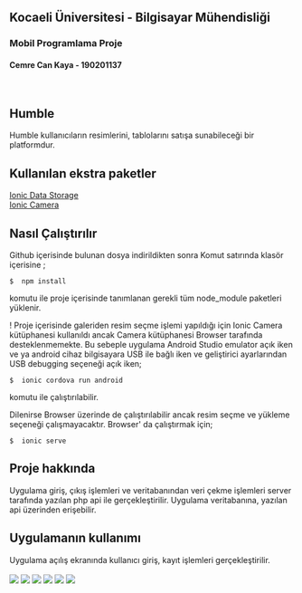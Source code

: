 ## Kocaeli Üniversitesi - Bilgisayar Mühendisliği
### Mobil Programlama Proje
#### Cemre Can Kaya - 190201137

<br/>

## Humble 

Humble kullanıcıların resimlerini, tablolarını satışa sunabileceği bir platformdur.

## Kullanılan ekstra paketler

[Ionic Data Storage](https://ionicframework.com/docs/angular/storage) <br/>
[Ionic Camera](https://ionicframework.com/docs/native/camera)

## Nasıl Çalıştırılır
Github içerisinde bulunan dosya indirildikten sonra Komut satırında klasör içerisine ;

    $  npm install
komutu ile proje içerisinde tanımlanan gerekli tüm node_module paketleri yüklenir.


! Proje içerisinde galeriden resim seçme işlemi yapıldığı için Ionic Camera kütüphanesi kullanıldı ancak Camera kütüphanesi Browser tarafında desteklenmemekte. Bu sebeple uygulama Android Studio emulator açık iken ve ya android cihaz bilgisayara USB ile bağlı iken  ve geliştirici ayarlarından USB debugging seçeneği açık iken;

    $  ionic cordova run android

komutu ile çalıştırılabilir.

Dilenirse Browser üzerinde de çalıştırılabilir ancak resim seçme ve yükleme seçeneği çalışmayacaktır. Browser' da çalıştırmak için;

    $  ionic serve

 
## Proje hakkında
 
Uygulama giriş, çıkış işlemleri ve veritabanından veri çekme işlemleri server tarafında yazılan php api ile gerçekleştirilir. Uygulama veritabanına, yazılan api üzerinden erişebilir.  

## Uygulamanın kullanımı

Uygulama açılış ekranında kullanıcı giriş, kayıt işlemleri gerçekleştirilir.
<br/><br/>
![](images/1.jpg)
![](images/2.jpg)
![](images/3.jpg)
![](images/4.jpg)
![](images/5.jpg)
![](images/6.jpg)


